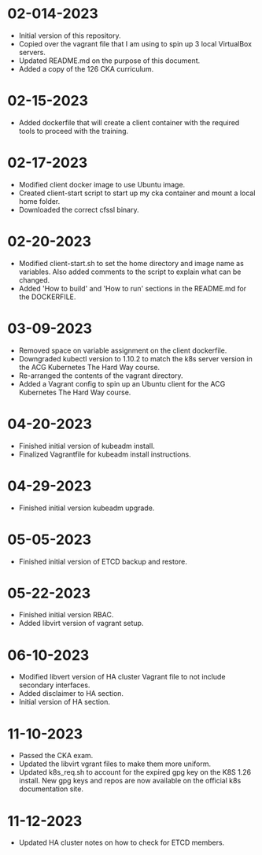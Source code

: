 # 02-014-2023
* Initial version of this repository.
* Copied over the vagrant file that I am using to spin up 3 local VirtualBox servers.
* Updated README.md on the purpose of this document.
* Added a copy of the 126 CKA curriculum.

# 02-15-2023
* Added dockerfile that will create a client container with the required tools to proceed with the training.

# 02-17-2023
* Modified client docker image to use Ubuntu image.
* Created client-start script to start up my cka container and mount a local home folder.
* Downloaded the correct cfssl binary.  

# 02-20-2023
* Modified client-start.sh to set the home directory and image name as variables. Also added comments to the script to explain what can be changed.  
* Added 'How to build' and 'How to run' sections in the README.md for the DOCKERFILE.

# 03-09-2023
* Removed space on variable assignment on the client dockerfile.
* Downgraded kubectl version to 1.10.2 to match the k8s server version in the ACG Kubernetes The Hard Way course.
* Re-arranged the contents of the vagrant directory.
* Added a Vagrant config to spin up an Ubuntu client for the ACG Kubernetes The Hard Way course.

# 04-20-2023  
* Finished initial version of kubeadm install.
* Finalized Vagrantfile for kubeadm install instructions.

# 04-29-2023
* Finished initial version kubeadm upgrade.

# 05-05-2023
* Finished initial version of ETCD backup and restore.  

# 05-22-2023
* Finished initial version RBAC.
* Added libvirt version of vagrant setup.

# 06-10-2023
* Modified libvert version of HA cluster Vagrant file to not include secondary interfaces.
* Added disclaimer to HA section.
* Initial version of HA section.

# 11-10-2023
* Passed the CKA exam.
* Updated the libvirt vgrant files to make them more uniform.
* Updated k8s_req.sh to account for the expired gpg key on the K8S 1.26 install. New gpg keys and repos are now available on the official k8s documentation site.  

# 11-12-2023
* Updated HA cluster notes on how to check for ETCD members.